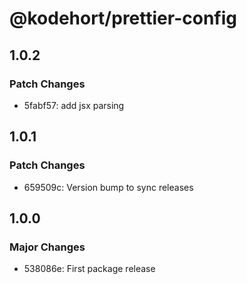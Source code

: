 # @kodehort/prettier-config

## 1.0.2

### Patch Changes

- 5fabf57: add jsx parsing

## 1.0.1

### Patch Changes

- 659509c: Version bump to sync releases

## 1.0.0

### Major Changes

- 538086e: First package release

